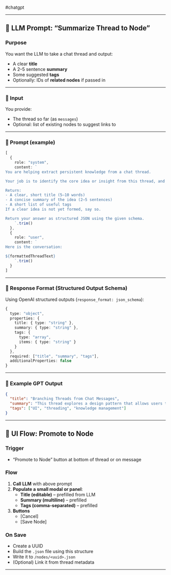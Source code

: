 
#chatgpt 

---

## 🧠 LLM Prompt: “Summarize Thread to Node”

### **Purpose**  
You want the LLM to take a chat thread and output:
- A clear **title**
- A 2–5 sentence **summary**
- Some suggested **tags**
- Optionally: IDs of **related nodes** if passed in

---

### 🔹 Input

You provide:
- The thread so far (as `messages`)
- Optional: list of existing nodes to suggest links to

---

### 🔹 Prompt (example)

```ts
[
  {
    role: "system",
    content: `
You are helping extract persistent knowledge from a chat thread.

Your job is to identify the core idea or insight from this thread, and express it as a clean, short summary.

Return:
- A clear, short title (5–10 words)
- A concise summary of the idea (2–5 sentences)
- A short list of useful tags
If a clear idea is not yet formed, say so.

Return your answer as structured JSON using the given schema.
    `.trim()
  },
  {
    role: "user",
    content: `
Here is the conversation:

${formattedThreadText}
    `.trim()
  }
]
```

---

### 🔹 Response Format (Structured Output Schema)

Using OpenAI structured outputs (`response_format: json_schema`):

```ts
{
  type: "object",
  properties: {
    title: { type: "string" },
    summary: { type: "string" },
    tags: {
      type: "array",
      items: { type: "string" }
    }
  },
  required: ["title", "summary", "tags"],
  additionalProperties: false
}
```

---

### 🔹 Example GPT Output

```json
{
  "title": "Branching Threads from Chat Messages",
  "summary": "This thread explores a design pattern that allows users to branch any chat message into a new thread. The purpose is to enable nonlinear thinking, support multiple lines of inquiry, and reduce clutter in complex conversations.",
  "tags": ["UI", "threading", "knowledge management"]
}
```

---

## 🧩 UI Flow: Promote to Node

### Trigger
- “Promote to Node” button at bottom of thread or on message

### Flow

1. **Call LLM** with above prompt
2. **Populate a small modal or panel**:
   - **Title (editable)** – prefilled from LLM
   - **Summary (multiline)** – prefilled
   - **Tags (comma-separated)** – prefilled
3. **Buttons**
   - [Cancel]
   - [Save Node]

### On Save
- Create a UUID
- Build the `.json` file using this structure
- Write it to `/nodes/<uuid>.json`
- (Optional) Link it from thread metadata

---